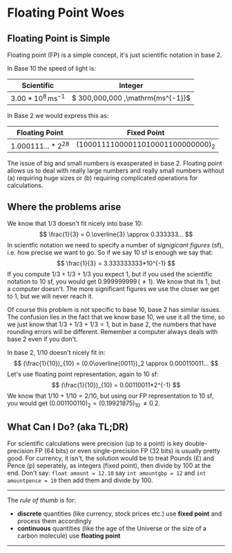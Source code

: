 # Floating Point Woes

## Floating Point is Simple

Floating point (FP) is a simple concept, it's just scientific notation in base 2.

In Base 10 the speed of light is:

| Scientific                       | Integer                           |
| -------------------------------- | --------------------------------- |
| $3.00 * 10^8 \,\mathrm{ms^{-1}}$ | $ 300,000,000 \,\mathrm{ms^{-1}}$ |

In Base 2 we would express this as:

| Floating Point       | Fixed Point                          |
| -------------------- | ------------------------------------ |
| $1.000111...*2^{28}$ | $( 10001111000011010001100000000)_2$ |

The issue of big and small numbers is exasperated in base 2. Floating point allows us to deal with really large numbers and really small numbers without (a) requiring huge sizes or (b) requiring complicated operations for calculations.

## Where the problems arise

We know that $1/3$ doesn't fit nicely into base 10:
$$
\frac{1}{3} = 0.\overline{3} \approx 0.333333...
$$
In scientfic notation we need to specify a number of *signigicant figures* (sf), i.e. how precise we want to go. So if we say 10 sf is enough we say that:
$$
\frac{1}{3} = 3.333333333*10^{-1}
$$
If you compute $1/3 + 1/3 + 1/3$ you expect $1$, but if you used the scientific notation to 10 sf, you would get $0.999999999 \,(\neq 1)$. We know that its $1$, but a computer doesn't. The more significant figures we use the closer we get to 1, but we will never reach it. 

Of course this problem is not specific to base 10, base 2 has similar issues. The confusion lies in the fact that we know base 10, we use it all the time, so we just know that $1/3 + 1/3 + 1/3 =1$, but in base 2, the numbers that have rounding errors will be different. Remember a computer always deals with base 2 even if you don't.

In base 2, $1/10$ doesn't nicely fit in:
$$
(\frac{1}{10})_{10} = (0.0\overline{0011})_2 \approx 0.000110011...
$$
Let's use floating point representation, again to 10 sf:
$$
(\frac{1}{10})_{10} = 0.00110011*2^{-1}
$$
We know that $1/10 + 1/10 = 2/10$, but using our FP representation to 10 sf, you would get $(0.001100110)_2 = (0.19921875)_{10}\, \neq 0.2$. 

## What Can I Do? (aka TL;DR)

For scientific calculations were precision (up to a point) is key double-precision FP (64 bits) or even single-precision FP (32 bits) is usually pretty good. For currency, it isn't, the solution would be to treat Pounds (£) and Pence (p) seperately, as integers (fixed point), then divide by 100 at the end. Don't say: `float amount = 12.10` say `int amountgbp = 12` and `int amountpence = 10` then add them and divide by 100.

------

The *rule of thumb* is for: 

- **discrete** quantities (like currency, stock prices etc.) use **fixed point** and process them accordingly
- **continuous** quantities (like the age of the Universe or the size of a carbon molecule) use **floating point**

------


